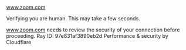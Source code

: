 www.zoom.com

Verifying you are human. This may take a few seconds.

www.zoom.com needs to review the security of your connection before proceeding.
Ray ID: 97e831af3890eb2d
Performance & security by Cloudflare